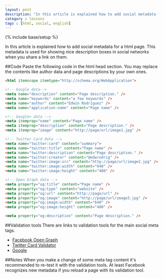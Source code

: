 ```yaml
---
layout: post
description: "In this article is explained how to add social metadata for a html page. This metadata is used for showing nice description boxes in social networks when you share a link on them."
category : lessons
tags : [html, social, english]
---
```

{% include base/setup %}

In this article is explained how to add social metadata for a html page. This metadata is used for showing nice description boxes in social networks when you share a link on them.

##Code
Paste the following code in the html head section. You may replace the contents like author data and page descriptions by your own ones.

<script src="https://gist.github.com/edwrodrig/39b3fda59d94aececb73.js"></script>

~~~~~~ html
<html itemscope itemtype="http://schema.org/WebApplication">

<!-- Google data-->
<meta name="description" content="Page description." />
<meta name="keywords" content="a few keywords" />
<meta name="author" content="Edwin Rodríguez" />
<meta name="application-name" content="Page name" />

<!-- Google+ data -->
<meta itemprop="name" content="Page name" />
<meta itemprop="description" content="Page description." />
<meta itemprop="image" content="http://page/url/image1.jpg" />

<!-- Twitter Card data -->
<meta name="twitter:card" content="summary">
<meta name="twitter:title" content="Page name" />
<meta name="twitter:description" content="Page description." />
<meta name="twitter:creator" content="@edwrodrig" />
<meta name="twitter:image:src" content="http://page/url/image2.jpg" />
<meta name="twitter:image:width" content="640" />
<meta name="twitter:image:height" content="480" />

<!-- Open Graph data -->
<meta property="og:title" content="Page name" />
<meta property="og:type" content="website" />
<meta property="og:url" content="http://page/url" />
<meta property="og:image" content="http://page/url/image3.jpg" />
<meta property="og:image:width" content="640" />
<meta property="og:image:height" content="480" />

<meta property="og:description" content="Page description." />
~~~~~~

##Validation tools
There are links to validation tools for the main social meta tags.

* [Facebook Open Graph](https://developers.facebook.com/tools/debug/)
* [Twitter Card Validator](https://dev.twitter.com/docs/cards/validation/validator)
* [Google](http://www.google.com/webmasters/tools/richsnippets)

##Notes
When you make a change of some meta tag content it's recommended to re-test it with the validation tools. At least Facebook recognizes new metadata if you reload a page with its validation tool. 

